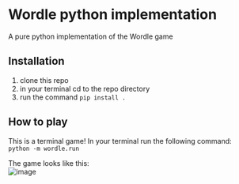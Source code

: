 # Wordle python implementation
A pure python implementation of the Wordle game  

## Installation
1. clone this repo
2. in your terminal cd to the repo directory
3. run the command `pip install .`

## How to play
This is a terminal game! In your terminal run the following command:  
`python -m wordle.run`  

The game looks like this:  
![image](https://user-images.githubusercontent.com/64217214/162590848-c432202d-88da-462a-8ab3-db668ab2dc11.png)
